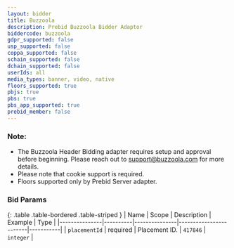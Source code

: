 ```yaml
---
layout: bidder
title: Buzzoola
description: Prebid Buzzoola Bidder Adaptor
biddercode: buzzoola
gdpr_supported: false
usp_supported: false
coppa_supported: false
schain_supported: false
dchain_supported: false
userIds: all
media_types: banner, video, native
floors_supported: true
pbjs: true
pbs: true
pbs_app_supported: true
prebid_member: false
---
```


### Note:

* The Buzzoola Header Bidding adapter requires setup and approval before beginning. Please reach out to <support@buzzoola.com> for more details.
* Please note that cookie support is required.
* Floors supported only by Prebid Server adapter.

### Bid Params

{: .table .table-bordered .table-striped }
| Name          | Scope    | Description   | Example                | Type      |
|---------------|----------|---------------|------------------------|-----------|
| `placementId` | required | Placement ID. | `417846`               | `integer` |
